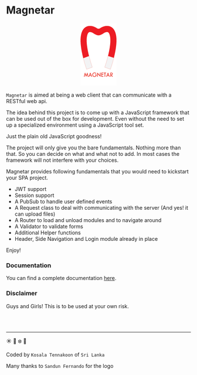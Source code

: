 # Magnetar

<div align="center"><img src ="doc/magnetar_logo.png"/></div>

`Magnetar` is aimed at being a web client that can communicate with a RESTful web api.

The idea behind this project is to come up with a JavaScript framework that can be used out of the box for development.
Even without the need to set up a specialized environment using a JavaScript tool set.

Just the plain old JavaScript goodness!

The project will only give you the bare fundamentals. Nothing more than that. So you can decide on what and what not to add.
In most cases the framework will not interfere with your choices.

Magnetar provides following fundamentals that you would need to kickstart your SPA project.

 - JWT support
 - Session support
 - A PubSub to handle user defined events
 - A Request class to deal with communicating with the server (And yes! it can upload files)
 - A Router to load and unload modules and to navigate around
 - A Validator to validate forms
 - Additional Helper functions
 - Header, Side Navigation and Login module already in place

Enjoy!

### Documentation
You can find a complete documentation [here](doc/doc.md).

### Disclaimer
Guys and Girls! This is to be used at your own risk.

<br>
<br>
<hr>

:sunny: :herb: :snowflake: :cherry_blossom:

Coded by `Kosala Tennakoon` of `Sri Lanka`

Many thanks to `Sandun Fernando` for the logo



